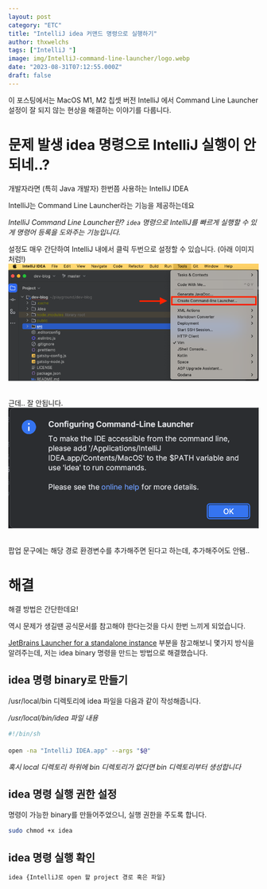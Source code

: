 ```yaml
---
layout: post
category: "ETC"
title: "IntelliJ idea 커맨드 명령으로 실행하기"
author: thxwelchs
tags: ["IntelliJ "]
image: img/IntelliJ-command-line-launcher/logo.webp
date: "2023-08-31T07:12:55.000Z"
draft: false
---
```


이 포스팅에서는 MacOS M1, M2 칩셋 버전 IntelliJ 에서 Command Line Launcher 설정이 잘 되지 않는 현상을 해결하는 이야기를 다룹니다. 

# 문제 발생 idea 명령으로 IntelliJ 실행이 안되네..?

개발자라면 (특히 Java 개발자) 한번쯤 사용하는 IntelliJ IDEA

IntelliJ는 Command Line Launcher라는 기능을 제공하는데요

_IntelliJ Command Line Launcher란? `idea` 명령으로 IntelliJ를 빠르게 실행할 수 있게 명령어 등록을 도와주는 기능입니다._

설정도 매우 간단하여 IntelliJ 내에서 클릭 두번으로 설정할 수 있습니다. (아래 이미지처럼!)
![Untitled](img/IntelliJ-command-line-launcher/2.png)

\
근데.. 잘 안됩니다.
![Untitled](img/IntelliJ-command-line-launcher/1.png)

\
팝업 문구에는 해당 경로 환경변수를 추가해주면 된다고 하는데, 추가해주어도 안됌..

# 해결

해결 방법은 간단한데요!

역시 문제가 생길땐 공식문서를 참고해야 한다는것을 다시 한번 느끼게 되었습니다.

[JetBrains Launcher for a standalone instance](https://www.jetbrains.com/help/idea/working-with-the-ide-features-from-command-line.html#standalone) 부분을 참고해보니 몇가지 방식을 알려주는데, 저는 idea binary 명령을 만드는 방법으로 해결했습니다.

## idea 명령 binary로 만들기
/usr/local/bin 디렉토리에 idea 파일을 다음과 같이 작성해줍니다.

_/usr/local/bin/idea 파일 내용_
```bash
#!/bin/sh

open -na "IntelliJ IDEA.app" --args "$@"
```
_혹시 local 디렉토리 하위에 bin 디렉토리가 없다면 bin 디렉토리부터 생성합니다_

## idea 명령 실행 권한 설정
명령이 가능한 binary를 만들어주었으니, 실행 권한을 주도록 합니다.

```bash
sudo chmod +x idea
```

## idea 명령 실행 확인
```bash
idea {IntelliJ로 open 할 project 경로 혹은 파일}
```
